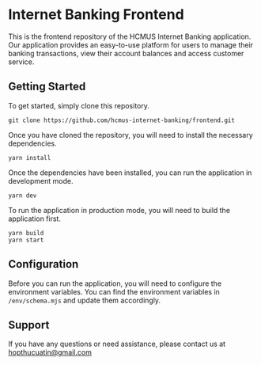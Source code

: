 # Internet Banking Frontend

This is the frontend repository of the HCMUS Internet Banking application. Our application provides an easy-to-use platform for users to manage their banking transactions, view their account balances and access customer service.

## Getting Started

To get started, simply clone this repository.

```
git clone https://github.com/hcmus-internet-banking/frontend.git
```

Once you have cloned the repository, you will need to install the necessary dependencies.

```
yarn install
```

Once the dependencies have been installed, you can run the application in development mode.

```
yarn dev
```

To run the application in production mode, you will need to build the application first.

```
yarn build
yarn start
```

## Configuration

Before you can run the application, you will need to configure the environment variables. You can find the environment variables in `/env/schema.mjs` and update them accordingly.

## Support

If you have any questions or need assistance, please contact us at hopthucuatin@gmail.com
